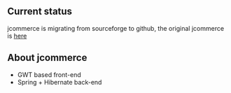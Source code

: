 Current status
--------------

 jcommerce is migrating from sourceforge to github, the original jcommerce is [here](https://sourceforge.net/projects/jcommerce/)



About jcommerce
---------------

* GWT based front-end
* Spring + Hibernate back-end
